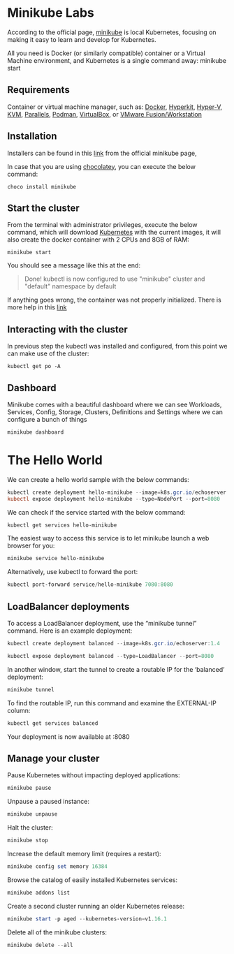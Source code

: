 # Minikube Labs

According to the official page, [minikube][1] is local Kubernetes, focusing on making it easy to learn and develop for Kubernetes.

All you need is Docker (or similarly compatible) container or a Virtual Machine environment, and Kubernetes is a single command away: minikube start

## Requirements

Container or virtual machine manager, such as: [Docker][2], [Hyperkit][3], [Hyper-V][4], [KVM][5], [Parallels][6], [Podman][7], [VirtualBox][8], or [VMware Fusion/Workstation][9]

## Installation

Installers can be found in this [link][10] from the official minikube page,

In case that you are using [chocolatey][11], you can execute the below command:

```
choco install minikube
```

## Start the cluster

From the terminal with administrator privileges, execute the below command, which will download [Kubernetes][12] with the current images, it will also create the docker container with 2 CPUs and 8GB of RAM:

```
minikube start
```

You should see a message like this at the end:

> Done! kubectl is now configured to use "minikube" cluster and "default" namespace by default

If anything goes wrong, the container was not properly initialized. There is more help in this [link][13]

## Interacting with the cluster

In previous step the kubectl was installed and configured, from this point we can make use of the cluster:

```
kubectl get po -A
```

## Dashboard

Minikube comes with a beautiful dashboard where we can see Workloads, Services, Config, Storage, Clusters, Definitions and Settings where we can configure a bunch of things

```powershell
minikube dashboard
```

# The Hello World

We can create a hello world sample with the below commands:

```powershell
kubectl create deployment hello-minikube --image=k8s.gcr.io/echoserver:1.4
kubectl expose deployment hello-minikube --type=NodePort --port=8080
```

We can check if the service started with the below command:

```powershell
kubectl get services hello-minikube
```

The easiest way to access this service is to let minikube launch a web browser for you:

```powershell
minikube service hello-minikube
```

Alternatively, use kubectl to forward the port:

```powershell
kubectl port-forward service/hello-minikube 7080:8080
```

## LoadBalancer deployments

To access a LoadBalancer deployment, use the “minikube tunnel” command. Here is an example deployment:

```powershell
kubectl create deployment balanced --image=k8s.gcr.io/echoserver:1.4
```
  
```powershell
kubectl expose deployment balanced --type=LoadBalancer --port=8080
```

In another window, start the tunnel to create a routable IP for the ‘balanced’ deployment:

```powershell
minikube tunnel
```

To find the routable IP, run this command and examine the EXTERNAL-IP column:

```powershell
kubectl get services balanced
```

Your deployment is now available at <EXTERNAL-IP>:8080

## Manage your cluster

Pause Kubernetes without impacting deployed applications:

```powershell
minikube pause
```

Unpause a paused instance:

```powershell
minikube unpause
```

Halt the cluster:

```powershell
minikube stop
```

Increase the default memory limit (requires a restart):

```powershell
minikube config set memory 16384
```

Browse the catalog of easily installed Kubernetes services:

```powershell
minikube addons list
```

Create a second cluster running an older Kubernetes release:

```powershell
minikube start -p aged --kubernetes-version=v1.16.1
```

Delete all of the minikube clusters:

```powershell
minikube delete --all
```

  [1]: https://minikube.sigs.k8s.io/docs/start/
  [2]: https://minikube.sigs.k8s.io/docs/drivers/docker/
  [3]: https://minikube.sigs.k8s.io/docs/drivers/hyperkit/
  [4]: https://minikube.sigs.k8s.io/docs/drivers/hyperv/
  [5]: https://minikube.sigs.k8s.io/docs/drivers/kvm2/
  [6]: https://minikube.sigs.k8s.io/docs/drivers/parallels/
  [7]: https://minikube.sigs.k8s.io/docs/drivers/podman/
  [8]: https://minikube.sigs.k8s.io/docs/drivers/virtualbox/
  [9]: https://minikube.sigs.k8s.io/docs/drivers/vmware/
  [10]: https://minikube.sigs.k8s.io/docs/start/
  [11]: https://chocolatey.org/
  [12]: https://www.google.com/url?sa=t&rct=j&q=&esrc=s&source=web&cd=&cad=rja&uact=8&ved=2ahUKEwj8rKKs3Nv5AhX4t4QIHRv9C-gQFnoECBQQAQ&url=https%3A%2F%2Fkubernetes.io%2F&usg=AOvVaw0xBs3cfCr_LiSaO9HgIBOM
  [13]: https://minikube.sigs.k8s.io/docs/drivers/
